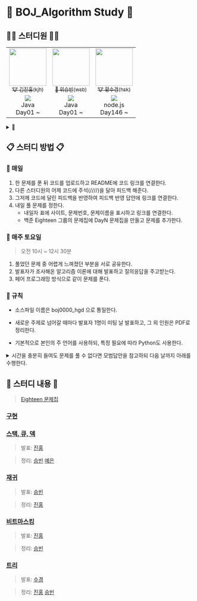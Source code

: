 # 🧩 BOJ_Algorithm Study 🧩

## 👨‍💻 스터디원 👩‍💻
<table>
  <tr>
    <td align="center">
      <a href="https://github.com/deepredk">
        <img src="https://avatars.githubusercontent.com/u/33937365?v=4" width="100px;" alt=""/>
        <br />
        <sub>🐮 김진홍(kjh)</sub>
      </a>
    </td>
    <td align="center">
      <a href="https://github.com/Winning-Bean">
        <img src="https://avatars.githubusercontent.com/u/53260922?v=4" width="100px;" alt=""/>
        <br />
        <sub>🐯 위승빈(wsb)</sub>
      </a>
    </td>
    <td align="center">
      <a href="https://github.com/sukyeongh">
        <img src="https://avatars.githubusercontent.com/u/50071076?v=4" width="100px;" alt=""/>
        <br />
        <sub>🐮 황수경(hsk)</sub>
      </a>
    </td>
  </tr>
  <tr>
    <td align="center">
      <a href="https://solved.ac/deepred">
        <img src="http://mazassumnida.wtf/api/mini/generate_badge?boj=deepred">
      </a>
      <br />
      Java
      <br/>
      Day01 ~
    </td>
    <td align="center">
      <a href="https://solved.ac/wsb0722">
        <img src="http://mazassumnida.wtf/api/mini/generate_badge?boj=wsb0722">
      </a>
      <br />
      Java
      <br/>
      Day01 ~
    </td>
    <td align="center">
      <a href="https://solved.ac/hsk10271">
        <img src="http://mazassumnida.wtf/api/mini/generate_badge?boj=hsk10271">
      </a>
      <br />
      node.js
      <br/>
      Day146 ~ 
    </td>
  </tr>
</table>

<details>
<summary>🤝</summary>
  <table>
    <tr>
      <td align="center">
        <a href="https://github.com/jjklunicc">
          <img src="https://avatars.githubusercontent.com/u/55953594?v=4" width="100px;" alt=""/>
          <br />
          <sub>🐉 이예은(lye)</sub>
        </a>
      </td>
      <td align="center">
        <a href="https://github.com/cousim46">
          <img src="https://avatars.githubusercontent.com/u/67584874?v=4" width="100px;" alt=""/>
          <br />
          <sub>🐯 정회운(jhw)</sub>
        </a>
      </td>
    </tr>
    <tr>
      <td align="center">
        <a href="https://solved.ac/jjklunicc">
          <img src="http://mazassumnida.wtf/api/mini/generate_badge?boj=jjklunicc">
        </a>
        <br />
        C#
        <br/>
        Day01 ~ Day43
      </td>
      <td align="center">
        <a href="https://solved.ac/cousim46">
          <img src="http://mazassumnida.wtf/api/mini/generate_badge?boj=cousim46">
        </a>
        <br />
        Java
        <br/>
        Day01 ~ Day16
      </td>
    </tr>
  </table>
</details>

## 📋 스터디 방법 📋
### 📌 매일
1. 한 문제를 푼 뒤 코드를 업로드하고 README에 코드 링크를 연결한다.
2. 다른 스터디원의 어제 코드에 주석(////)을 달아 피드백 해준다.
3. 그저께 코드에 달린 피드백을 반영하여 피드백 반영 답안에 링크를 연결한다.
4. 내일 풀 문제를 정한다.
    * 내일자 표에 사이트, 문제번호, 문제이름을 표시하고 링크를 연결한다.
    * 백준 Eighteen 그룹의 문제집에 DayN 문제집을 만들고 문제를 추가한다.

### 📌 매주 토요일
> 오전 10시 ~ 12시 30분
1. 풀었던 문제 중 어렵게 느껴졌던 부분을 서로 공유한다.
2. 발표자가 조사해온 알고리즘 이론에 대해 발표하고 질의응답을 주고받는다.
3. 페어 프로그래밍 방식으로 같이 문제를 푼다.

### 📌 규칙
* 소스파일 이름은 boj0000_hgd 으로 통일한다.

* 새로운 주제로 넘어갈 때마다 발표자 1명이 미팅 날 발표하고, 그 외 인원은 PDF로 정리한다.

* 기본적으로 본인의 주 언어를 사용하되, 특정 필요에 따라 Python도 사용한다.

<details>
<summary>시간을 충분히 들여도 문제를 풀 수 없다면 모범답안을 참고하되 다음 날까지 아래를 수행한다.</summary>

  1. 해당 소스코드 맨 위에 // 문제 실패 : 이유를 적는다.
      * 본인의 코드가 왜 안 됐는지를 이해한다.
      * 이해한대로 주석을 작성한다.
      * README의 답안에 *기울기*를 주어 링크한다.
  2. 모범 답안 맨 위에 // 문제 실패 - 모범 답안 을 적는다.
      * 모범 답안의 로직과 구현을 이해한다.
      * 이해한 로직과 구현을 각 줄의 주석으로 작성한다.
      * README의 피드백 반영 답안에 *기울기*를 주어 링크한다.
</details>


## 📝 스터디 내용 📝
> [Eighteen 문제집](https://www.acmicpc.net/group/workbook/list/9797)

### [구현](https://github.com/deepredk/BCU_Algorithm_Study/tree/main/Study1%20-%20Implementation)

### [스택, 큐, 덱](https://github.com/deepredk/BCU_Algorithm_Study/tree/main/Study2%20-%20Stack%2C%20Queue%2C%20Deque)
> 발표: [진홍](https://github.com/Eighteeen/Algorithm_Study/blob/main/Study2%20-%20Stack%2C%20Queue%2C%20Deque/reference/kjh.pdf)

> 정리: [승빈](https://github.com/Eighteeen/Algorithm_Study/blob/main/Study2%20-%20Stack%2C%20Queue%2C%20Deque/reference/wsb.pdf) [예은](https://github.com/Eighteeen/Algorithm_Study/blob/main/Study2%20-%20Stack%2C%20Queue%2C%20Deque/reference/lye.pdf)

### [재귀](https://github.com/deepredk/BCU_Algorithm_Study/tree/main/Study3%20-%20Recursion)
> 발표: [승빈](https://github.com/Eighteeen/Algorithm_Study/blob/main/Study3%20-%20Recursion/reference/wsb.pdf)

> 정리: [진홍](https://github.com/Eighteeen/Algorithm_Study/blob/main/Study3%20-%20Recursion/reference/kjh.pdf)

### [비트마스킹](https://github.com/deepredk/BCU_Algorithm_Study/tree/main/Study4%20-%20Bitmask)
> 발표: [진홍](https://github.com/Eighteeen/Algorithm_Study/tree/main/Study4%20-%20Bitmask/reference/kjh.pdf)

> 정리: [승빈](https://github.com/Eighteeen/Algorithm_Study/tree/main/Study4%20-%20Bitmask/reference/wsb.pdf)

### [트리](https://github.com/deepredk/BCU_Algorithm_Study/tree/main/Study5%20-%20Tree)
> 발표: [수경](https://github.com/Eighteeen/Algorithm_Study/tree/main/Study5%20-%20Tree/reference/hsk.pdf)

> 정리: [진홍](https://github.com/Eighteeen/Algorithm_Study/tree/main/Study5%20-%20Tree/reference/kjh.pdf) [승빈](https://github.com/Eighteeen/Algorithm_Study/tree/main/Study5%20-%20Tree/reference/wsb.pdf)